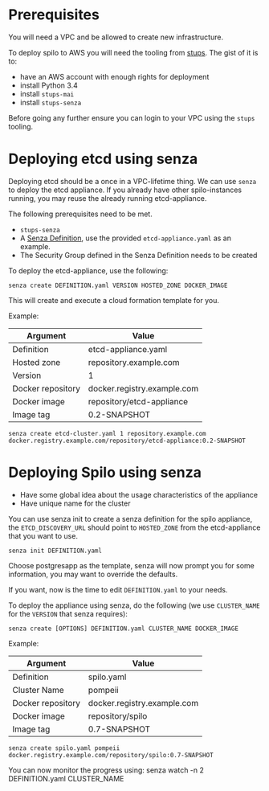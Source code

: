 Prerequisites
=============

You will need a VPC and be allowed to create new infrastructure.

To deploy spilo to AWS you will need the tooling from [stups](http://stups.readthedocs.org/en/latest).
The gist of it is to:

* have an AWS account with enough rights for deployment
* install Python 3.4
* install `stups-mai`
* install `stups-senza`

Before going any further ensure you can login to your VPC using the `stups` tooling.

Deploying etcd using senza
==========================

Deploying etcd should be a once in a VPC-lifetime thing. We can use `senza` to deploy the etcd appliance.
If you already have other spilo-instances running, you may reuse the already running etcd-appliance.

The following prerequisites need to be met.

* `stups-senza`
* A [Senza Definition](http://stups.readthedocs.org/en/latest/components/senza.html#senza-definition), use the provided `etcd-appliance.yaml` as an example.
* The Security Group defined in the Senza Definition needs to be created

To deploy the etcd-appliance, use the following:

	senza create DEFINITION.yaml VERSION HOSTED_ZONE DOCKER_IMAGE

This will create and execute a cloud formation template for you.

Example:

Argument   		   | Value
-------------------|-------
Definition         | etcd-appliance.yaml
Hosted zone 	   | repository.example.com
Version 		   | 1
Docker repository  | docker.registry.example.com
Docker image       | repository/etcd-appliance
Image tag          | 0.2-SNAPSHOT

	senza create etcd-cluster.yaml 1 repository.example.com docker.registry.example.com/repository/etcd-appliance:0.2-SNAPSHOT

Deploying Spilo using senza
===========================

* Have some global idea about the usage characteristics of the appliance
* Have unique name for the cluster

You can use senza init to create a senza definition for the spilo appliance,
the `ETCD_DISCOVERY_URL` should point to `HOSTED_ZONE` from the etcd-appliance that you want to use.

	senza init DEFINITION.yaml

Choose postgresapp as the template, senza will now prompt you for some information, you may want to override the defaults.

If you want, now is the time to edit `DEFINITION.yaml` to your needs.

To deploy the appliance using senza, do the following (we use `CLUSTER_NAME` for the `VERSION` that senza requires):

	senza create [OPTIONS] DEFINITION.yaml CLUSTER_NAME DOCKER_IMAGE

Example:

Argument   		   | Value
-------------------|-------
Definition		   | spilo.yaml
Cluster Name	   | pompeii
Docker repository  | docker.registry.example.com
Docker image       | repository/spilo
Image tag          | 0.7-SNAPSHOT

	senza create spilo.yaml pompeii docker.registry.example.com/repository/spilo:0.7-SNAPSHOT

You can now monitor the progress using:
	senza watch -n 2 DEFINITION.yaml CLUSTER_NAME
